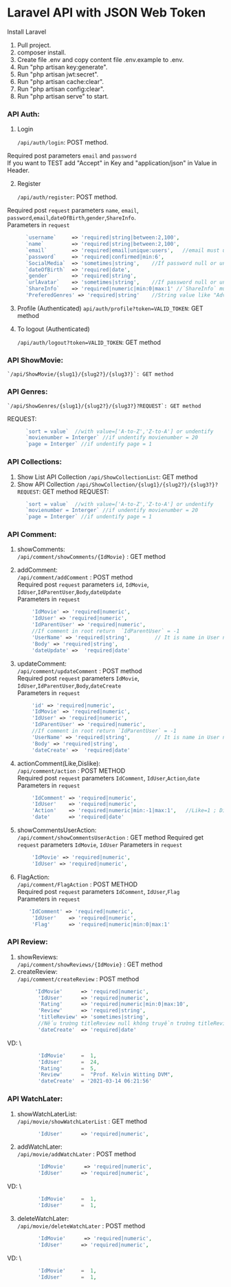 # Laravel API with JSON Web Token

Install Laravel 
1. Pull project. 
2. composer install. 
3. Create file .env and copy content file .env.example to .env. 
5. Run "php artisan key:generate".  
6. Run "php artisan jwt:secret".
7. Run "php artisan cache:clear".
8. Run "php artisan config:clear".
9. Run "php artisan serve" to start. 

###  API Auth: 

1. Login

    `/api/auth/login`: POST method. 

Required post parameters `email` and `password`  \
If you want to TEST add "Accept" in Key and "application/json" in Value in Header.

2. Register

    `/api/auth/register`: POST method.

Required post `request` parameters `name`, `email`, `password`,`email`,`dateOfBirth`,`gender`,`ShareInfo`. \
Parameters in `request` 
```php
      `username`     => 'required|string|between:2,100', 
      `name`         => 'required|string|between:2,100', 
      `email`        => 'required|email|unique:users',   //email must unique 
      `password`     => 'required|confirmed|min:6', 
      `SocialMedia`  => 'sometimes|string',    //If password null or undefined return value['null'] 
      `dateOfBirth`  => 'required|date', 
      `gender`       => 'required|string', 
      `urlAvatar`    => 'sometimes|string',    //If password null or undefined return value['null'] 
      `ShareInfo`    => 'required|numeric|min:0|max:1' //`ShareInfo` must have value[0,1] 
      'PreferedGenres' => 'required|string'    //String value like "Adventure, Adventure, Comedy"
```
3. Profile (Authenticated)
    `api/auth/profile?token=VALID_TOKEN`: GET method


4. To logout (Authenticated)

    `/api/auth/logout?token=VALID_TOKEN`: GET method

### API ShowMovie: 
    `/api/ShowMovie/{slug1}/{slug2?}/{slug3?}`: GET method

### API Genres:  
    `/api/ShowGenres/{slug1}/{slug2?}/{slug3?}?REQUEST`: GET method 
REQUEST: 
```php 
      `sort = value`  //with value=['A-to-Z','Z-to-A'] or undentify 
      `movienumber = Interger` //if undentify movienumber = 20 
      `page = Interger` //if undentify page = 1   
```      
     

###  API Collections:  
  1. Show List API Collection
  `/api/ShowCollectionList`: GET method 
  2. Show API Collection
  `/api/ShowCollection/{slug1}/{slug2?}/{slug3?}?REQUEST`: GET method 
REQUEST:  
```php
      `sort = value`  //with value=['A-to-Z','Z-to-A'] or undentify 
      `movienumber = Interger` //if undentify movienumber = 20 
      `page = Interger` //if undentify page = 1 
```    
      
###  API Comment: 

1. showComments: \
    `/api/comment/showComments/{IdMovie}` : GET method 

2. addComment: \
    `/api/comment/addComment` : POST method  \
Required post `request` parameters `id`, `IdMovie`, `IdUser`,`IdParentUser`,`Body`,`dateUpdate` \
Parameters in `request` 
```php
        'IdMovie' => 'required|numeric',  
        'IdUser' => 'required|numeric',  
        'IdParentUser' => 'required|numeric',  
        //If comment in root return  `IdParentUser` = -1 
        'UserName' => 'required|string',        // It is name in User not username
        'Body' => 'required|string',  
        'dateUpdate' =>  'required|date'  
```

3. updateComment:  \
    `/api/comment/updateComment` : POST method  \
Required post `request` parameters `IdMovie`, `IdUser`,`IdParentUser`,`Body`,`dateCreate` \
Parameters in `request` 
```php
        'id' => 'required|numeric', 
        'IdMovie' => 'required|numeric', 
        'IdUser' => 'required|numeric', 
        'IdParentUser' => 'required|numeric',  
        //If comment in root return `IdParentUser` = -1
        'UserName' => 'required|string',        // It is name in User not username
        'Body' => 'required|string', 
        'dateCreate' =>  'required|date' 
```

4. actionComment(Like,Dislike): \
    `/api/comment/action` : POST METHOD  \
Required post `request` parameters `IdComment`, `IdUser`,`Action`,`date` \
Parameters in `request`  
```php
        'IdComment' => 'required|numeric',
        'IdUser'    => 'required|numeric',
        'Action'    => 'required|numeric|min:-1|max:1',   //Like=1 ; Dislike=-1 ; Nothing = 0 
        'date'      => 'required|date'
```  

5. showCommentsUserAction: \
    `/api/comment/showCommentsUserAction` : GET method 
    Required get `request` parameters `IdMovie`, `IdUser`
Parameters in `request` 
```php
        'IdMovie' => 'required|numeric',  
        'IdUser' => 'required|numeric',  
```

6. FlagAction: \
    `/api/comment/FlagAction` : POST METHOD  \
Required post `request` parameters `IdComment`, `IdUser`,`Flag` \
Parameters in `request`  
```php
       'IdComment' => 'required|numeric',
        'IdUser'    => 'required|numeric',
        'Flag'      => 'required|numeric|min:0|max:1'
```  

###  API Review:
1. showReviews: \
    `/api/comment/showReviews/{IdMovie}` : GET method 
2. createReview: \
    `/api/comment/createReview` : POST method
```php
         'IdMovie'      => 'required|numeric',
          'IdUser'      => 'required|numeric',
          'Rating'      => 'required|numeric|min:0|max:10',
          'Review'      => 'required|string',
          'titleReview' => 'sometimes|string', 
          //Nếu trường titleReview null không truyền trường titleReview vào trong Request
          'dateCreate'  => 'required|date'
```  
VD: \
```php
          'IdMovie'     =  1,
          'IdUser'      =  24,
          'Rating'      =  5,
          'Review'      =  "Prof. Kelvin Witting DVM",
          'dateCreate'  = '2021-03-14 06:21:56'
```  
###  API WatchLater:
1. showWatchLaterList: \
    `/api/movie/showWatchLaterList` : GET method 
```php
          'IdUser'      => 'required|numeric',   
```  
2. addWatchLater: \
    `/api/movie/addWatchLater` : POST method
```php
          'IdMovie'      => 'required|numeric',
          'IdUser'      => 'required|numeric',   
```  
VD: \
```php
          'IdMovie'     =  1,
          'IdUser'      =  1,
```  
3. deleteWatchLater: \
    `/api/movie/deleteWatchLater` : POST method
```php
          'IdMovie'      => 'required|numeric',
          'IdUser'      => 'required|numeric',   
```  
VD: \
```php
          'IdMovie'     =  1,
          'IdUser'      =  1,
```  
